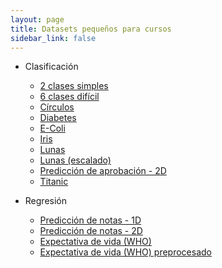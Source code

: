 ```yaml
---
layout: page
title: Datasets pequeños para cursos 
sidebar_link: false
---
```


* Clasificación
  * [2 clases simples](classification/2_clases_simple.csv)
  * [6 clases difícil](classification/6_clases_dificil.csv)
  * [Círculos](classification/circulos.csv)
  * [Diabetes](classification/diabetes.csv)
  * [E-Coli](classification/ecoli.csv)
  * [Iris](classification/iris.csv)
  * [Lunas](classification/moons_mis-scaled.csv)
  * [Lunas (escalado)](classification/moons.csv)
  * [Predicción de aprobación - 2D](classification/study_logistic_2d.csv)
  * [Titanic](classification/titanic.csv)

* Regresión
  * [Predicción de notas - 1D](regression/study_regression_small.csv)
  * [Predicción de notas - 2D](regression/study_regression_2d_small.csv)
  * [Expectativa de vida (WHO)](regression/who_life_expectancy.csv)
  * [Expectativa de vida (WHO) preprocesado](regression/who_no_missing_numeric.csv)

    
